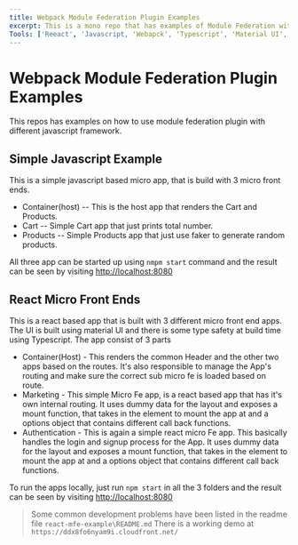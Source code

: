 ```yaml
---
title: Webpack Module Federation Plugin Examples
excerpt: This is a mono repo that has examples of Module Federation with different javascript frameworks.
Tools: ['Reeact', 'Javascript, 'Webapck', 'Typescript', 'Material UI', 'Github Actions']
---
```


# Webpack Module Federation Plugin Examples

This repos has examples on how to use module federation plugin with different javascript framework.

## Simple Javascript Example

This is a simple javascript based micro app, that is build with 3 micro front ends. 

- Container(host) -- This is the host app that renders the Cart and Products.
- Cart -- Simple Cart app that just prints total number.
- Products  -- Simple Products app that just use faker to generate random products.

All three app can be started up using `nmpm start` command and the result can be seen by visiting [http://localhost:8080](http://localhost:8080)


## React Micro Front Ends

This is a react based app that is built with 3 different micro front end apps. The UI is built using material UI and there is some type safety at build time using Typescript. The app consist of 3 parts

- Container(Host) - This renders the common Header and the other two apps based on the routes. It's also responsible to manage the App's routing and make sure the correct sub micro fe is loaded based on route.
- Marketing - This simple Micro Fe app, is a react based app that has it's own internal routing. It uses dummy data for the layout and exposes a mount function, that takes in the element to mount the app at and a options object that contains different call back functions.
- Authentication - This is again a simple react micro Fe app. This basically handles the login and signup process for the App. It uses dummy data for the layout and exposes a mount function, that takes in the element to mount the app at and a options object that contains different call back functions.

To run the apps locally, just run `npm start` in all the 3 folders and the result can be seen by visiting [http://localhost:8080](http://localhost:8080)

> Some common development problems have been listed in the readme file `react-mfe-example\README.md`
> There is a working demo at `https://ddx8fo6nyam9i.cloudfront.net/`